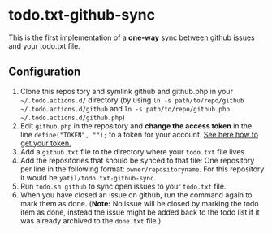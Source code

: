 # todo.txt-github-sync

This is the first implementation of a **one-way** sync between github issues and your todo.txt file.

## Configuration

1. Clone this repository and symlink github and github.php in your `~/.todo.actions.d/` directory (by using `ln -s path/to/repo/github ~/.todo.actions.d/github` and `ln -s path/to/repo/github.php ~/.todo.actions.d/github.php`)
2. Edit `github.php` in the repository and **change the access token** in the line `define("TOKEN", "");` to a token for your account. [See here how to get your token.](https://help.github.com/articles/creating-an-access-token-for-command-line-use/)
3. Add a `github.txt` file to the directory where your `todo.txt` file lives.
4. Add the repositories that should be synced to that file: One repository per line in the following format: `owner/repositoryname`. For this repository it would be `yatil/todo.txt-github-sync`.
5. Run `todo.sh github` to sync open issues to your `todo.txt` file.
6. When you have closed an issue on github, run the command again to mark them as done. (**Note:** No issue will be closed by marking the todo item as done, instead the issue might be added back to the todo list if it was already archived to the `done.txt` file.)
